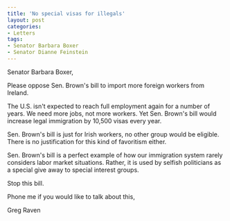 ```yaml
---
title: 'No special visas for illegals'
layout: post
categories:
- Letters
tags:
- Senator Barbara Boxer
- Senator Dianne Feinstein
---
```


Senator Barbara Boxer,

Please oppose Sen. Brown's bill to import more foreign workers from Ireland.  
  
The U.S. isn't expected to reach full employment again for a number of years. We need more jobs, not more workers. Yet Sen. Brown's bill would increase legal immigration by 10,500 visas every year.

Sen. Brown's bill is just for Irish workers, no other group would be eligible. There is no justification for this kind of favoritism either.

Sen. Brown's bill is a perfect example of how our immigration system rarely considers labor market situations. Rather, it is used by selfish politicians as a special give away to special interest groups.

Stop this bill.

Phone me if you would like to talk about this,

Greg Raven